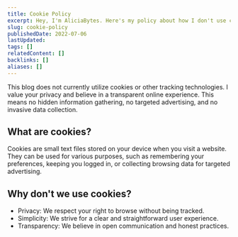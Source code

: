 ```yaml
---
title: Cookie Policy
excerpt: Hey, I'm AliciaBytes. Here's my policy about how I don't use cookis to track you.
slug: cookie-policy
publishedDate: 2022-07-06
lastUpdated:
tags: []
relatedContent: []
backlinks: []
aliases: []
---
```


This blog does not currently utilize cookies or other tracking technologies. I value your privacy and believe in a transparent online experience. This means no hidden information gathering, no targeted advertising, and no invasive data collection.

## What are cookies?

Cookies are small text files stored on your device when you visit a website. They can be used for various purposes, such as remembering your preferences, keeping you logged in, or collecting browsing data for targeted advertising.

## Why don't we use cookies?

- Privacy: We respect your right to browse without being tracked.
- Simplicity: We strive for a clear and straightforward user experience.
- Transparency: We believe in open communication and honest practices.
